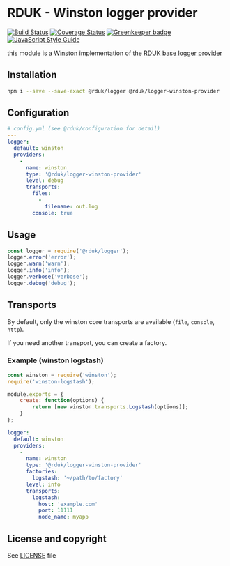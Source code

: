 # RDUK - Winston logger provider

[![Build Status](https://travis-ci.org/rd-uk/rduk-logger-winston-provider.svg?branch=master)](https://travis-ci.org/rd-uk/rduk-logger-winston-provider)
[![Coverage Status](https://coveralls.io/repos/github/rd-uk/rduk-logger-winston-provider/badge.svg?branch=master)](https://coveralls.io/github/rd-uk/rduk-logger-winston-provider?branch=master)
[![Greenkeeper badge](https://badges.greenkeeper.io/rd-uk/rduk-logger-winston-provider.svg)](https://greenkeeper.io/)
[![JavaScript Style Guide](https://img.shields.io/badge/code_style-standard-brightgreen.svg)](https://standardjs.com)

this module is a [Winston](https://www.npmjs.com/package/winston) implementation of the [RDUK base logger provider](https://www.npmjs.com/package/@rduk/logger)

## Installation

```sh
npm i --save --save-exact @rduk/logger @rduk/logger-winston-provider
```

## Configuration

```yaml
# config.yml (see @rduk/configuration for detail)
---
logger:
  default: winston
  providers:
    -
      name: winston
      type: '@rduk/logger-winston-provider'
      level: debug
      transports:
        files:
          - 
            filename: out.log
        console: true
```

## Usage

```js
const logger = require('@rduk/logger');
logger.error('error'); 
logger.warn('warn'); 
logger.info('info'); 
logger.verbose('verbose'); 
logger.debug('debug'); 
```

## Transports
By default, only the winston core transports are available (`file`, `console`, `http`).

If you need another transport, you can create a factory.

### Example (winston logstash)

```js
const winston = require('winston');
require('winston-logstash');

module.exports = {
    create: function(options) {
        return [new winston.transports.Logstash(options)];
    }
};
```

```yaml
logger:
  default: winston
  providers:
    -
      name: winston
      type: '@rduk/logger-winston-provider'
      factories:
        logstash: '~/path/to/factory'
      level: info
      transports:
        logstash:
          host: 'example.com'
          port: 11111
          node_name: myapp
```

## License and copyright

See [LICENSE](LICENSE) file